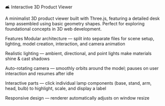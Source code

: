🛋️ Interactive 3D Product Viewer

A minimalist 3D product viewer built with Three.js, featuring a detailed desk lamp assembled using basic geometry shapes. Perfect for exploring foundational concepts in 3D web development.

Features
Modular architecture — split into separate files for scene setup, lighting, model creation, interaction, and camera animation

Realistic lighting — ambient, directional, and point lights make materials shine & cast shadows

Auto-rotating camera — smoothly orbits around the model; pauses on user interaction and resumes after idle

Interactive parts — click individual lamp components (base, stand, arm, head, bulb) to highlight, scale, and display a label

Responsive design — renderer automatically adjusts on window resize


